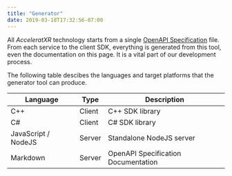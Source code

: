 ```yaml
---
title: "Generator"
date: 2019-03-18T17:32:56-07:00
---
```


All _AcceleratXR_ technology starts from a single [OpenAPI Specification](/docs/openapi) file. From each service to the client SDK, everything is generated from this tool, even the documentation on this page. It is a vital part of our development process.

The following table descibes the languages and target platforms that the generator tool can produce.

| Language            | Type   | Description                         |
| ------------------- | ------ | ----------------------------------- |
| C++                 | Client | C++ SDK library                     |
| C#                  | Client | C# SDK library                      |
| JavaScript / NodeJS | Server | Standalone NodeJS server            |
| Markdown            | Server | OpenAPI Specification Documentation |
